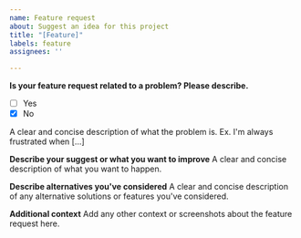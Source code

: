 ```yaml
---
name: Feature request
about: Suggest an idea for this project
title: "[Feature]"
labels: feature
assignees: ''

---
```


**Is your feature request related to a problem? Please describe.**

- [ ] Yes
- [x] No

A clear and concise description of what the problem is. Ex. I'm always
frustrated when [...]

**Describe your suggest or what you want to improve**
A clear and concise description of what you want to happen.

**Describe alternatives you've considered**
A clear and concise description of any alternative solutions or features you've
considered.

**Additional context**
Add any other context or screenshots about the feature request here.
